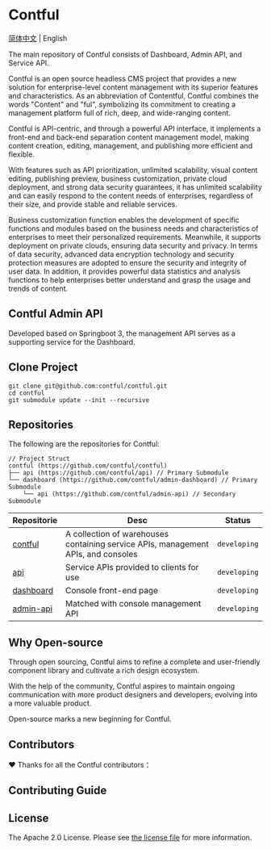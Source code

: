 # Contful

[简体中文](./README.md) | English

The main repository of Contful consists of Dashboard, Admin API, and Service API.

Contful is an open source headless CMS project that provides a new solution for enterprise-level content management with its superior features and characteristics. As an abbreviation of Contentful, Contful combines the words "Content" and "ful", symbolizing its commitment to creating a management platform full of rich, deep, and wide-ranging content.

Contful is API-centric, and through a powerful API interface, it implements a front-end and back-end separation content management model, making content creation, editing, management, and publishing more efficient and flexible.

With features such as API prioritization, unlimited scalability, visual content editing, publishing preview, business customization, private cloud deployment, and strong data security guarantees, it has unlimited scalability and can easily respond to the content needs of enterprises, regardless of their size, and provide stable and reliable services.

Business customization function enables the development of specific functions and modules based on the business needs and characteristics of enterprises to meet their personalized requirements. Meanwhile, it supports deployment on private clouds, ensuring data security and privacy. In terms of data security, advanced data encryption technology and security protection measures are adopted to ensure the security and integrity of user data. In addition, it provides powerful data statistics and analysis functions to help enterprises better understand and grasp the usage and trends of content.

## Contful Admin API

Developed based on Springboot 3, the management API serves as a supporting service for the Dashboard.

## Clone Project

```shell
git clone git@github.com:contful/contful.git
cd contful
git submodule update --init --recursive
```

## Repositories

The following are the repositories for Contful:

```
// Project Struct
contful (https://github.com/contful/contful)
├── api (https://github.com/contful/api) // Primary Submodule
└── dashboard (https://github.com/contful/admin-dashboard) // Primary Submodule
    └── api (https://github.com/contful/admin-api) // Secondary Submodule
```

| Repositorie                                                            | Desc                 | Status      |
| --------------------------------------------------------------- | -------------------- | --------- |
| [contful](https://github.com/contful/contful)           | A collection of warehouses containing service APIs, management APIs, and consoles       | `developing` |
| [api](https://github.com/contful/api)           | Service APIs provided to clients for use | `developing` |
| [dashboard](https://github.com/contful/admin-dashboard) | Console front-end page       | `developing` |
| [admin-api](https://github.com/contful/admin-api)       | Matched with console management API    | `developing` |

## Why Open-source

Through open sourcing, Contful aims to refine a complete and user-friendly component library and cultivate a rich design ecosystem.

With the help of the community, Contful aspires to maintain ongoing communication with more product designers and developers, evolving into a more valuable product.

Open-source marks a new beginning for Contful.

## Contributors

❤️ Thanks for all the Contful contributors：

## Contributing Guide

## License

The Apache 2.0 License. Please see [the license file](./LICENSE) for more information.